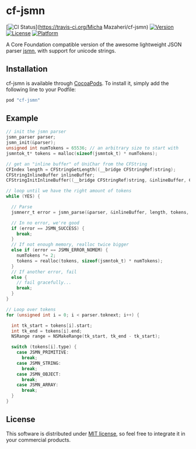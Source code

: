 # cf-jsmn

[![CI Status](http://img.shields.io/travis/luckymarmot/cf-jsmn.svg?style=flat)](https://travis-ci.org/Micha Mazaheri/cf-jsmn)
[![Version](https://img.shields.io/cocoapods/v/cf-jsmn.svg?style=flat)](http://cocoapods.org/pods/cf-jsmn)
[![License](https://img.shields.io/cocoapods/l/cf-jsmn.svg?style=flat)](http://cocoapods.org/pods/cf-jsmn)
[![Platform](https://img.shields.io/cocoapods/p/cf-jsmn.svg?style=flat)](http://cocoapods.org/pods/cf-jsmn)

A Core Foundation compatible version of the awesome lightweight JSON parser [jsmn](https://github.com/zserge/jsmn), with support for unicode strings.


## Installation

cf-jsmn is available through [CocoaPods](http://cocoapods.org). To install
it, simply add the following line to your Podfile:

```ruby
pod "cf-jsmn"
```

## Example

```objectivec
// init the jsmn parser
jsmn_parser parser;
jsmn_init(&parser);
unsigned int numTokens = 65536; // an arbitrary size to start with
jsmntok_t* tokens = malloc(sizeof(jsmntok_t) * numTokens);

// get an "inline buffer" of UniChar from the CFString
CFIndex length = CFStringGetLength((__bridge CFStringRef)string);
CFStringInlineBuffer inlineBuffer;
CFStringInitInlineBuffer((__bridge CFStringRef)string, &inlineBuffer, CFRangeMake(0, length));

// loop until we have the right amount of tokens
while (YES) {

  // Parse
  jsmnerr_t error = jsmn_parse(&parser, &inlineBuffer, length, tokens, numTokens);

  // In no error, we're good
  if (error == JSMN_SUCCESS) {
    break;
  }
  // If not enough memory, realloc twice bigger
  else if (error == JSMN_ERROR_NOMEM) {
    numTokens *= 2;
    tokens = realloc(tokens, sizeof(jsmntok_t) * numTokens);
  }
  // If another error, fail
  else {
    // fail gracefully...
    break;
  }
}

// Loop over tokens
for (unsigned int i = 0; i < parser.toknext; i++) {

  int tk_start = tokens[i].start;
  int tk_end = tokens[i].end;
  NSRange range = NSMakeRange(tk_start, tk_end - tk_start);

  switch (tokens[i].type) {
    case JSMN_PRIMITIVE:
      break;
    case JSMN_STRING:
      break;
    case JSMN_OBJECT:
      break;
    case JSMN_ARRAY:
      break;
  }
}
```

## License

This software is distributed under [MIT license](http://www.opensource.org/licenses/mit-license.php), so feel free to integrate it in your commercial products.
